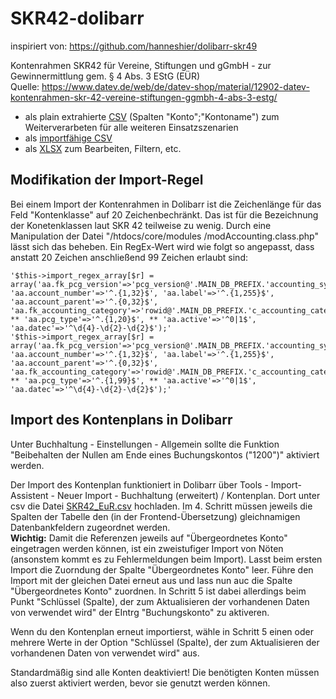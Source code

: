 # SKR42-dolibarr

inspiriert von: https://github.com/hanneshier/dolibarr-skr49

Kontenrahmen SKR42 für Vereine, Stiftungen und gGmbH - zur Gewinnermittlung gem. § 4 Abs. 3 EStG (EÜR)\
Quelle: https://www.datev.de/web/de/datev-shop/material/12902-datev-kontenrahmen-skr-42-vereine-stiftungen-ggmbh-4-abs-3-estg/

- als plain extrahierte [CSV](skr42_extract.csv) (Spalten "Konto";"Kontoname") zum Weiterverarbeten für alle weiteren Einsatzszenarien
- als [importfähige CSV](SKR42_EuR.csv)
- als [XLSX](SKR42_EuR.xlsx) zum Bearbeiten, Filtern, etc. 

## Modifikation der Import-Regel

Bei einem Import der Kontenrahmen in Dolibarr ist die Zeichenlänge für das Feld "Kontenklasse" auf 20 Zeichenbechränkt. Das ist für die Bezeichnung der Konetenklassen laut SKR 42 teilweise zu wenig. Durch eine Manipulation der Datei "/htdocs/core/modules
/modAccounting.class.php" lässt sich das beheben. Ein RegEx-Wert wird wie folgt so angepasst, dass anstatt 20 Zeichen anschließend 99 Zeichen erlaubt sind:

	'$this->import_regex_array[$r] = array('aa.fk_pcg_version'=>'pcg_version@'.MAIN_DB_PREFIX.'accounting_system', 'aa.account_number'=>'^.{1,32}$', 'aa.label'=>'^.{1,255}$', 'aa.account_parent'=>'^.{0,32}$', 'aa.fk_accounting_category'=>'rowid@'.MAIN_DB_PREFIX.'c_accounting_category', ** 'aa.pcg_type'=>'^.{1,20}$', ** 'aa.active'=>'^0|1$', 'aa.datec'=>'^\d{4}-\d{2}-\d{2}$');'
    '$this->import_regex_array[$r] = array('aa.fk_pcg_version'=>'pcg_version@'.MAIN_DB_PREFIX.'accounting_system', 'aa.account_number'=>'^.{1,32}$', 'aa.label'=>'^.{1,255}$', 'aa.account_parent'=>'^.{0,32}$', 'aa.fk_accounting_category'=>'rowid@'.MAIN_DB_PREFIX.'c_accounting_category', ** 'aa.pcg_type'=>'^.{1,99}$', ** 'aa.active'=>'^0|1$', 'aa.datec'=>'^\d{4}-\d{2}-\d{2}$');'

## Import des Kontenplans in Dolibarr

Unter Buchhaltung - Einstellungen - Allgemein sollte die Funktion "Beibehalten der Nullen am Ende eines Buchungskontos ("1200")" aktiviert werden.

Der Import des Kontenplan funktioniert in Dolibarr über Tools - Import-Assistent - Neuer Import - Buchhaltung (erweitert) / Kontenplan. Dort unter csv die Datei [SKR42_EuR.csv](SKR42_EuR.csv) hochladen. Im 4. Schritt müssen jeweils die Spalten der Tabelle den (in der Frontend-Übersetzung) gleichnamigen Datenbankfeldern zugeordnet werden.\
**Wichtig:**  Damit die Referenzen jeweils auf "Übergeordnetes Konto" eingetragen werden können, ist ein zweistufiger Import von Nöten (ansonstem kommt es zu Fehlermeldungen beim Import). Lasst beim ersten Import die Zuorndung der Spalte "Übergeordnetes Konto" leer.
Führe den Import mit der gleichen Datei erneut aus und lass nun auc die Spalte "Übergeordnetes Konto" zuordnen. In Schritt 5 ist dabei allerdings beim Punkt "Schlüssel (Spalte), der zum Aktualisieren der vorhandenen Daten von verwendet wird" der EIntrg "Buchungskonto" zu aktiveren.

Wenn du den Kontenplan erneut importierst, wähle in Schritt 5 einen oder mehrere Werte in der Option "Schlüssel (Spalte), der zum Aktualisieren der vorhandenen Daten von verwendet wird" aus.

Standardmäßig sind alle Konten deaktiviert! Die benötigten Konten müssen also zuerst aktiviert werden, bevor sie genutzt werden können.